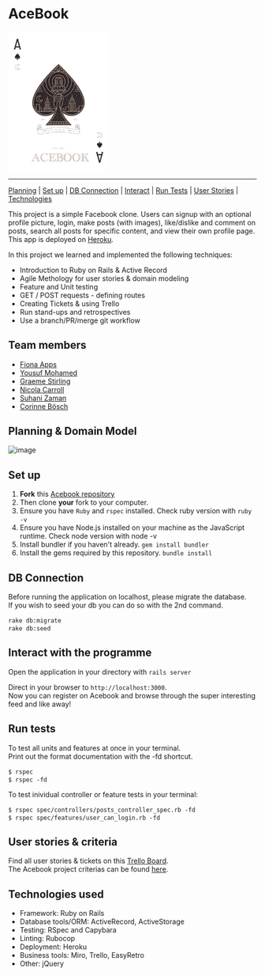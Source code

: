 AceBook
==================

<div align="left"> 
<img src="app/assets/images/ace.png" alt="ace" width="200"/> </a> 
<div>
  
______
  
[Planning](#Planning) | [Set up](#Setup) | [DB Connection](#DB) | [Interact](#Interact) | [Run Tests](#Tests) | [User Stories](#User-Stories) | [Technologies](#Tech)

This project is a simple Facebook clone. Users can signup with an optional profile picture, login, make posts (with images), like/dislike and comment on posts, search all posts for specific content, and view their own profile page.\
This app is deployed on [Heroku](https://whispering-woodland-40745.herokuapp.com/).

In this project we learned and implemented the following techniques:

- Introduction to Ruby on Rails & Active Record
- Agile Methology for user stories & domain modeling
- Feature and Unit testing
- GET / POST requests - defining routes
- Creating Tickets & using Trello
- Run stand-ups and retrospectives
- Use a branch/PR/merge git workflow

## Team members

- [Fiona Apps](https://github.com/oddpotato)
- [Yousuf Mohamed](https://github.com/yousufmohamed17)
- [Graeme Stirling](https://github.com/gjstirling)
- [Nicola Carroll](https://github.com/Nicola-Carroll)
- [Suhani Zaman](https://github.com/suhani-zaman)
- [Corinne Bösch](https://github.com/CorinneBosch)

## <a name="Planning">Planning & Domain Model</a>

![image](https://user-images.githubusercontent.com/83607124/138064371-c394dd0f-facb-45ea-b140-9a9318e77c51.png)
  
## <a name="Setup">Set up</a>

1. **Fork** this [Acebook repository](https://github.com/CorinneBosch/acebook/) 
2. Then clone **your** fork to your computer.
3. Ensure you have `Ruby` and `rspec` installed. Check ruby version with `ruby -v`
4. Ensure you have Node.js installed on your machine as the JavaScript runtime. Check node version with node -v
5. Install bundler if you haven't already. `gem install bundler`
6. Install the gems required by this repository. `bundle install`

## <a name="DB">DB Connection</a>

Before running the application on localhost, please migrate the database.\
If you wish to seed your db you can do so with the 2nd command.

```
rake db:migrate
rake db:seed
```
  
## <a name="Interact">Interact with the programme</a>

Open the application in your directory with `rails server`

Direct in your browser to `http://localhost:3000`.\
Now you can register on Acebook and browse through the super interesting feed and like away!

## <a name="Tests">Run tests</a>

To test all units and features at once in your terminal.\
Print out the format documentation with the -fd shortcut.
```
$ rspec
$ rspec -fd
```

To test inividual controller or feature tests in your terminal:
```
$ rspec spec/controllers/posts_controller_spec.rb -fd
$ rspec spec/features/user_can_login.rb -fd
```

## <a name="User-Stories">User stories & criteria</a>

Find all user stories & tickets on this [Trello Board](https://trello.com/b/aN3xtXXl/acebook-rails-template).\
The Acebook project criterias can be found [here](https://github.com/makersacademy/course/blob/main/final_projects/project_criteria.md).
 
## <a name="Tech">Technologies used</a>
  
- Framework: Ruby on Rails
- Database tools/ORM: ActiveRecord, ActiveStorage
- Testing: RSpec and Capybara
- Linting: Rubocop
- Deployment: Heroku
- Business tools: Miro, Trello, EasyRetro
- Other: jQuery
